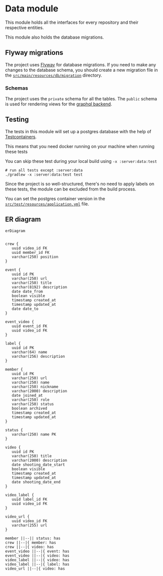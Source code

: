 # Data module

This module holds all the interfaces
for every repository and their respective entities.

This module also holds the database migrations.

## Flyway migrations

The project uses [Flyway][flyway] for database migrations.
If you need to make any changes to the database schema,
you should create a new migration file in the
[`src/main/resources/db/migration`][migrations-folder]
directory.

### Schemas
The project uses the `private` schema for all the tables.
The `public` schema is used for rendering views for the [graphql backend][graphql-backend].

## Testing

The tests in this module will set up a postgres database
with the help of [Testcontainers][testcontainers].

This means that you need docker running on your machine when running these tests

You can skip these test during your local build using `-x :server:data:test`

```shell
# run all tests except :server:data
./gradlew -x :server:data:test test
```

Since the project is so well-structured,
there's no need to apply labels on these tests,
the module can be excluded from the build process.

You can set the postgres container version in the
[`src/test/resources/application.yml`][test-properties]
file.

## ER diagram

```mermaid
erDiagram


crew {
   uuid video_id FK
   uuid member_id FK
   varchar(250) position
}

event {
   uuid id PK
   varchar(250) url
   varchar(250) title
   varchar(8192) description
   date date_from
   boolean visible
   timestamp created_at
   timestamp updated_at
   date date_to
}

event_video {
   uuid event_id FK
   uuid video_id FK
}

label {
   uuid id PK
   varchar(64) name
   varchar(256) description
}

member {
   uuid id PK
   varchar(250) url
   varchar(250) name
   varchar(250) nickname
   varchar(2000) description
   date joined_at
   varchar(250) role
   varchar(250) status
   boolean archived
   timestamp created_at
   timestamp updated_at
}

status {
   varchar(250) name PK
}

video {
   uuid id PK
   varchar(250) title
   varchar(2000) description
   date shooting_date_start
   boolean visible
   timestamp created_at
   timestamp updated_at
   date shooting_date_end
}

video_label {
   uuid label_id FK
   uuid video_id FK
}

video_url {
   uuid video_id FK
   varchar(255) url
}

member ||--|| status: has
crew ||--|{ member: has
crew ||--|{ video: has
event_video ||--|{ event: has
event_video ||--|{ video: has
video_label ||--|{ video: has
video_label ||--|{ label: has
video_url ||--|{ video: has
``` 

[flyway]: https://flywaydb.org/

[migrations-folder]: src/main/resources/db/migration

[graphql-backend]: https://github.com/BSStudio/bss-web-graphql-backend

[testcontainers]: https://www.testcontainers.org/quickstart/junit_5/

[test-properties]: src/test/resources/application.yml
